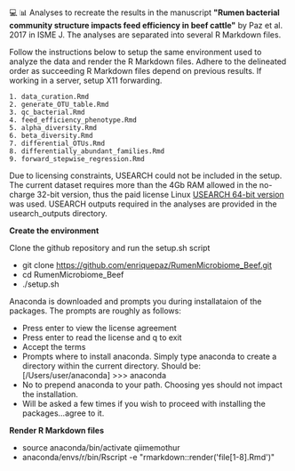 :computer: :bar_chart:
Analyses to recreate the results in the manuscript **"Rumen bacterial community structure impacts feed efficiency in beef cattle"** by Paz et al. 2017 in ISME J. The analyses are separated into several R Markdown files.

Follow the instructions below to setup the same environment used to analyze the data and render the R Markdown files. Adhere to the delineated order as succeeding R Markdown files depend on previous results. If working in a server, setup X11 forwarding.

    1. data_curation.Rmd
	2. generate_OTU_table.Rmd
	3. qc_bacterial.Rmd
	4. feed_efficiency_phenotype.Rmd
	5. alpha_diversity.Rmd
	6. beta_diversity.Rmd
	7. differential_OTUs.Rmd
	8. differentially_abundant_families.Rmd
    9. forward_stepwise_regression.Rmd

Due to licensing constraints, USEARCH could not be included in the setup. The current dataset requires more than the 4Gb RAM allowed in the no-charge 32-bit version, thus the paid license Linux [USEARCH 64-bit version](http://drive5.com/usearch/buy64bit.html) was used. USEARCH outputs required in the analyses are provided in the usearch_outputs directory.

**Create the environment**

Clone the github repository and run the setup.sh script

- git clone https://github.com/enriquepaz/RumenMicrobiome_Beef.git
- cd RumenMicrobiome_Beef
- ./setup.sh

Anaconda is downloaded and prompts you during installataion of the packages. The prompts are roughly as follows:

- Press enter to view the license agreement
- Press enter to read the license and q to exit
- Accept the terms
- Prompts where to install anaconda. Simply type anaconda to create a directory within the current directory. Should be: [/Users/user/anaconda] >>> anaconda
- No to prepend anaconda to your path. Choosing yes should not impact the installation.
- Will be asked a few times if you wish to proceed with installing the packages...agree to it.

**Render R Markdown files**

- source anaconda/bin/activate qiimemothur
- anaconda/envs/r/bin/Rscript -e "rmarkdown::render('file[1-8].Rmd')"






